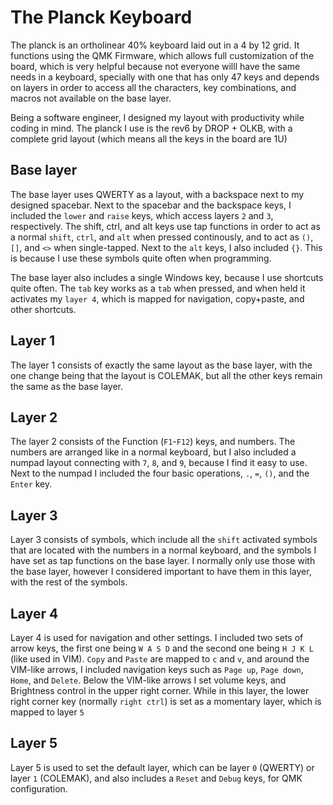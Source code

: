 # The Planck Keyboard

The planck is an ortholinear 40% keyboard laid out in a 4 by 12 grid.
It functions using the QMK Firmware, which allows full customization of the board, which is very helpful because not everyone willl have the same needs in a keyboard,
specially with one that has only 47 keys and depends on layers in order to access all the characters, key combinations, and macros not available on the base layer. 

Being a software engineer, I designed my layout with productivity while coding in mind. 
The planck I use is the rev6 by DROP + OLKB, with a complete grid layout (which means all the keys in the board are 1U)

## Base layer
The base layer uses QWERTY as a layout, with a backspace next to my designed spacebar.
Next to the spacebar and the backspace keys, I included the `lower` and `raise` keys, which access layers `2` and `3`, respectively.
The shift, ctrl, and alt keys use tap functions in order to act as a normal `shift`, `ctrl`, and `alt` when pressed continously, and to act as `()`, `[]`, and `<>` when single-tapped. Next to the `alt` keys, I also included `{}`. This is because I use these symbols quite often when programming.

The base layer also includes a single Windows key, because I use shortcuts quite often.
The `tab` key works as a `tab` when pressed, and when held it activates my `layer 4`, which is mapped for navigation, copy+paste, and other shortcuts.

## Layer 1
The layer 1 consists of exactly the same layout as the base layer, with the one change being that the layout is COLEMAK, but all the other keys remain the same as the base layer.

## Layer 2 
The layer 2 consists of the Function (`F1`-`F12`) keys, and numbers.
The numbers are arranged like in a normal keyboard, but I also included a numpad layout connecting with `7`, `8`, and `9`, because I find it easy to use. 
Next to the numpad I included the four basic operations, `.`, `=`, `()`, and the `Enter` key. 

## Layer 3
Layer 3 consists of symbols, which include all the `shift` activated symbols that are located with the numbers in a normal keyboard, and the symbols I have set as tap functions 
on the base layer. I normally only use those with the base layer, however I considered important to have them in this layer, with the rest of the symbols.

## Layer 4 
Layer 4 is used for navigation and other settings. 
I included two sets of arrow keys, the first one being `W A S D` and the second one being `H J K L` (like used in VIM).
`Copy` and `Paste` are mapped to `c` and `v`, and around the VIM-like arrows, I included navigation keys such as `Page up`, `Page down`, `Home`, and `Delete`.
Below the VIM-like arrows I set volume keys, and Brightness control in the upper right corner.
While in this layer, the lower right corner key (normally `right ctrl`) is set as a momentary layer, which is mapped to layer `5`

## Layer 5
Layer 5 is used to set the default layer, which can be layer `0` (QWERTY) or layer `1` (COLEMAK), and also includes a `Reset` and `Debug` keys, for QMK configuration.
